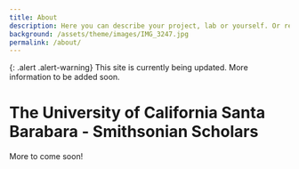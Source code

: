 ```yaml
---
title: About
description: Here you can describe your project, lab or yourself. Or remove this page altogether if you don't want to do that.
background: /assets/theme/images/IMG_3247.jpg
permalink: /about/
---
```


{: .alert .alert-warning}
This site is currently being updated. More information to be added soon.

# The University of California Santa Barabara - Smithsonian Scholars

More to come soon!

